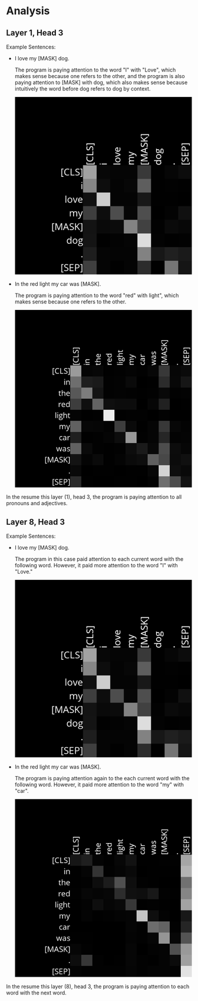 # Analysis

## Layer 1, Head 3 

Example Sentences:

- I love my [MASK] dog.

    The program is paying attention to the word "I" with "Love", which makes sense because one refers to the other, and the program is also paying attention to [MASK] with dog, which also makes sense because intuitively the word before dog refers to dog by context.  

    ![image1](docs\images\dog_layer_1_head_3.png)

- In the red light my car was [MASK].

    The program is paying attention to the word "red" with light", which makes sense because one refers to the other.  

    ![image2](docs/images/car_layer_1_head_3.png)

In the resume this layer (1), head 3, the program is paying attention to all pronouns and adjectives.

## Layer 8, Head 3

Example Sentences:
- I love my [MASK] dog.

    The program in this case paid attention to each current word with the following word. However, it paid more attention to the word "I" with "Love."

    ![image3](docs\images\dog_layer_1_head_3.png)

- In the red light my car was [MASK].

    The program is paying attention again to the each current word with the following word. However, it paid more attention to the word "my" with "car".

    ![image4](docs/images/car_layer_8_head_3.png)

In the resume this layer (8), head 3, the program is paying attention to each word with the next word.

